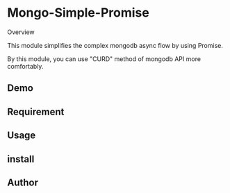 Mongo-Simple-Promise
====

Overview

This module simplifies the complex mongodb async flow by using Promise.

By this module, you can use "CURD" method of mongodb API more comfortably.

## Demo

## Requirement

## Usage

## install

## Author
